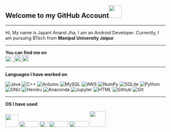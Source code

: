 ## Welcome to my GitHub Account<img src="https://media.giphy.com/media/l0IxZ9QKngk7yZWYU/source.gif" width="40" height="40" />
<hr>

Hi, My name is Jayant Anand Jha, I am an Android Developer. Currently, I am pursuing BTech from **Manipal University Jaipur**.
<hr>

**You can find me on**
<br>
<a href="https://twitter.com/iamjayantjha"><img src="https://upload.wikimedia.org/wikipedia/en/9/9f/Twitter_bird_logo_2012.svg" title="Twitter" width="25" height="18" />
</a>
<a href="https://www.facebook.com/profile.php?id=100006813226950"><img src="https://upload.wikimedia.org/wikipedia/commons/5/51/Facebook_f_logo_%282019%29.svg" title="Facebook" width="20" height="20" />
</a>
<a href="https://www.instagram.com/iamjayantjha/"><img src="https://upload.wikimedia.org/wikipedia/commons/thumb/e/e7/Instagram_logo_2016.svg/198px-Instagram_logo_2016.svg.png" title="Instagram" width="20" height="20" />
</a>
<br>
<hr>
<strong>Languages I have worked on</strong>
<p>
<img alt="Java" src="https://img.shields.io/badge/-Java-007396?style=flat-square&logo=java&logoColor=white" /> <img alt="C++" src="https://img.shields.io/badge/-C++-00599C?style=flat-square&logo=c&logoColor=white" />
<img alt="Arduino" src="https://img.shields.io/badge/-Arduino-00979D?style=flat-square&logo=arduino&logoColor=white" />
<img alt="MySQL" src="https://img.shields.io/badge/-MySQL-4479A1?style=flat-square&logo=mysql&logoColor=white" />
<img alt="AWS" src="https://img.shields.io/badge/-AWS-232F3E?style=flat-square&logo=amazon-aws&logoColor=white" />
<img alt="NumPy" src="https://img.shields.io/badge/-NumPy-013243?style=flat-square&logo=numpy&logoColor=white" />
<img alt="SQLite" src="https://img.shields.io/badge/-SQLite-003B57?style=flat-square&logo=sqlite&logoColor=white" />
<img alt="Python" src="https://img.shields.io/badge/-Python-3776ab?style=flat-square&logo=python&logoColor=white" /> 
<img alt="GNU" src="https://img.shields.io/badge/-GNU-A42E2B?style=flat-square&logo=gnu&logoColor=white" />
<img alt="Heroku" src="https://img.shields.io/badge/-Heroku-430098?style=flat-square&logo=heroku&logoColor=white" />
<img alt="Anaconda" src="https://img.shields.io/badge/-Anaconda-42B029?style=flat-square&logo=anaconda&logoColor=white" />
<img alt="Jupyter" src="https://img.shields.io/badge/-Jupyter-F37626?style=flat-square&logo=jupyter&logoColor=white" />
<img alt="HTML" src="https://img.shields.io/badge/-HTML-E34F26?style=flat-square&logo=html5&logoColor=white" />
<img alt="Github" src="https://img.shields.io/badge/-GitHub-181717?style=flat-square&logo=github&logoColor=white" />
<img alt="Git" src="https://img.shields.io/badge/-git-F05032?style=flat-square&logo=git&logoColor=white" />
</p>
<hr>
<strong>OS I have used</strong>
<p>
<img src ="https://upload.wikimedia.org/wikipedia/commons/3/3a/Logo-ubuntu_no%28r%29-black_orange-hex.svg" width="40" height="40"/>
<img src= "https://upload.wikimedia.org/wikipedia/commons/0/05/Windows_10_Logo.svg" width="60" height="18"/>
<img src = "https://upload.wikimedia.org/wikipedia/en/1/14/Windows_logo_-_2006.svg" width="25" height="18"/>
<img src = "https://upload.wikimedia.org/wikipedia/commons/f/f3/MacOS_Catalina_wordmark.svg" width="60" height="18"/>
<img src = "https://upload.wikimedia.org/wikipedia/commons/c/cd/MacOS_Big_Sur_wordmark_2.svg" width="60" height="18"/>
<img src = "https://upload.wikimedia.org/wikipedia/en/e/e2/The_Chrome_OS_logo_as_of_2020.png" width="50" height="50"/>
</p>
